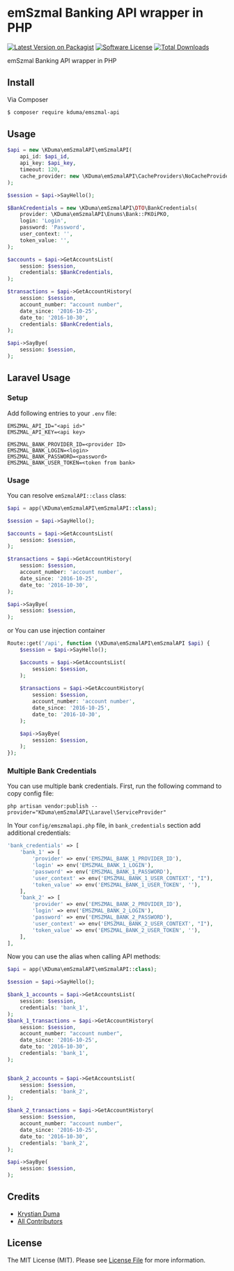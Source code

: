 # emSzmal Banking API wrapper in PHP

[![Latest Version on Packagist][ico-version]][link-packagist]
[![Software License][ico-license]](LICENSE.md)
[![Total Downloads][ico-downloads]][link-downloads]

emSzmal Banking API wrapper in PHP

## Install

Via Composer

``` bash
$ composer require kduma/emszmal-api
```

## Usage

```php
$api = new \KDuma\emSzmalAPI\emSzmalAPI(
    api_id: $api_id, 
    api_key: $api_key,
    timeout: 120,
    cache_provider: new \KDuma\emSzmalAPI\CacheProviders\NoCacheProvider(),
);

$session = $api->SayHello();

$BankCredentials = new \KDuma\emSzmalAPI\DTO\BankCredentials(
    provider: \KDuma\emSzmalAPI\Enums\Bank::PKOiPKO, 
    login: 'Login', 
    password: 'Password',
    user_context: '',
    token_value: '',
);

$accounts = $api->GetAccountsList(
    session: $session,
    credentials: $BankCredentials,
);

$transactions = $api->GetAccountHistory(
    session: $session,
    account_number: "account number", 
    date_since: '2016-10-25', 
    date_to: '2016-10-30', 
    credentials: $BankCredentials,
);

$api->SayBye(
    session: $session,
);
```

## Laravel Usage

### Setup

Add following entries to your `.env` file:

	EMSZMAL_API_ID="<api id>"
	EMSZMAL_API_KEY=<api key>

	EMSZMAL_BANK_PROVIDER_ID=<provider ID>
	EMSZMAL_BANK_LOGIN=<login>
	EMSZMAL_BANK_PASSWORD=<password>
    EMSZMAL_BANK_USER_TOKEN=<token from bank>
    
### Usage
You can resolve `emSzmalAPI::class` class:

```php
$api = app(\KDuma\emSzmalAPI\emSzmalAPI::class);

$session = $api->SayHello();

$accounts = $api->GetAccountsList(
    session: $session,
);

$transactions = $api->GetAccountHistory(
    session: $session,
    account_number: 'account number', 
    date_since: '2016-10-25', 
    date_to: '2016-10-30',
);

$api->SayBye(
    session: $session,
);
```

or You can use injection container

```php
Route::get('/api', function (\KDuma\emSzmalAPI\emSzmalAPI $api) {
    $session = $api->SayHello();

    $accounts = $api->GetAccountsList(
        session: $session,
    );
    
    $transactions = $api->GetAccountHistory(
        session: $session,
        account_number: 'account number', 
        date_since: '2016-10-25', 
        date_to: '2016-10-30',
    );

    $api->SayBye(
        session: $session,
    );
});
```
    
### Multiple Bank Credentials

You can use multiple bank credentials. First, run the following command to copy config file:

    php artisan vendor:publish --provider="KDuma\emSzmalAPI\Laravel\ServiceProvider"

In Your `config/emszmalapi.php` file, in `bank_credentials` section add additional credentials:

```php
'bank_credentials' => [
    'bank_1' => [
        'provider' => env('EMSZMAL_BANK_1_PROVIDER_ID'),
        'login' => env('EMSZMAL_BANK_1_LOGIN'),
        'password' => env('EMSZMAL_BANK_1_PASSWORD'),
        'user_context' => env('EMSZMAL_BANK_1_USER_CONTEXT', "I"),
        'token_value' => env('EMSZMAL_BANK_1_USER_TOKEN', ''),
    ],
    'bank_2' => [
        'provider' => env('EMSZMAL_BANK_2_PROVIDER_ID'),
        'login' => env('EMSZMAL_BANK_2_LOGIN'),
        'password' => env('EMSZMAL_BANK_2_PASSWORD'),
        'user_context' => env('EMSZMAL_BANK_2_USER_CONTEXT', "I"),
        'token_value' => env('EMSZMAL_BANK_2_USER_TOKEN', ''),
    ],
],
```
Now you can use the alias when calling API methods:
```php
$api = app(\KDuma\emSzmalAPI\emSzmalAPI::class);

$session = $api->SayHello();

$bank_1_accounts = $api->GetAccountsList(
    session: $session,
    credentials: 'bank_1',
);
$bank_1_transactions = $api->GetAccountHistory(
    session: $session,
    account_number: "account number", 
    date_since: '2016-10-25', 
    date_to: '2016-10-30', 
    credentials: 'bank_1',
);


$bank_2_accounts = $api->GetAccountsList(
    session: $session,
    credentials: 'bank_2',
);

$bank_2_transactions = $api->GetAccountHistory(
    session: $session,
    account_number: "account number", 
    date_since: '2016-10-25', 
    date_to: '2016-10-30', 
    credentials: 'bank_2',
);

$api->SayBye(
    session: $session,
);
```

## Credits

- [Krystian Duma][link-author]
- [All Contributors][link-contributors]

## License

The MIT License (MIT). Please see [License File](LICENSE.md) for more information.

[ico-version]: https://img.shields.io/packagist/v/kduma/emszmal-api.svg?style=flat-square
[ico-license]: https://img.shields.io/badge/license-MIT-brightgreen.svg?style=flat-square
[ico-downloads]: https://img.shields.io/packagist/dt/kduma/emszmal-api.svg?style=flat-square

[link-packagist]: https://packagist.org/packages/kduma/emszmal-api
[link-downloads]: https://packagist.org/packages/kduma/emszmal-api
[link-author]: https://github.com/kduma
[link-contributors]: ../../contributors
